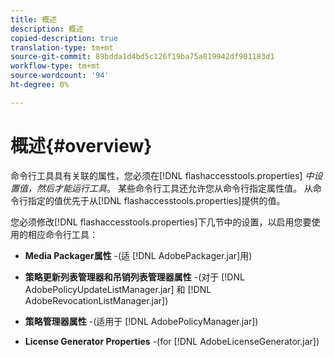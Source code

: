 ```yaml
---
title: 概述
description: 概述
copied-description: true
translation-type: tm+mt
source-git-commit: 89bdda1d4bd5c126f19ba75a819942df901183d1
workflow-type: tm+mt
source-wordcount: '94'
ht-degree: 0%

---
```



# 概述{#overview}

命令行工具具有关联的属性，您必须在[!DNL flashaccesstools.properties] *中设置值，然后才能运行工具*。 某些命令行工具还允许您从命令行指定属性值。 从命令行指定的值优先于从[!DNL flashaccesstools.properties]提供的值。

您必须修改[!DNL flashaccesstools.properties]下几节中的设置，以启用您要使用的相应命令行工具：

* **Media Packager属性** -(适 [!DNL AdobePackager.jar]用)

* **策略更新列表管理器和吊销列表管理器属性** -(对于 [!DNL AdobePolicyUpdateListManager.jar] 和 [!DNL AdobeRevocationListManager.jar])

* **策略管理器属性** -(适用于 [!DNL AdobePolicyManager.jar])

* **License Generator Properties** -(for  [!DNL AdobeLicenseGenerator.jar])

